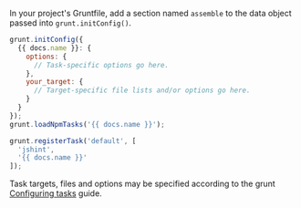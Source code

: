 In your project's Gruntfile, add a section named `assemble` to the data object passed into `grunt.initConfig()`.

```js
grunt.initConfig({
  {{ docs.name }}: {
    options: {
      // Task-specific options go here.
    },
    your_target: {
      // Target-specific file lists and/or options go here.
    }
  }
});
grunt.loadNpmTasks('{{ docs.name }}');

grunt.registerTask('default', [
  'jshint', 
  '{{ docs.name }}'
]);
```
Task targets, files and options may be specified according to the grunt [Configuring tasks](http://gruntjs.com/configuring-tasks) guide.
